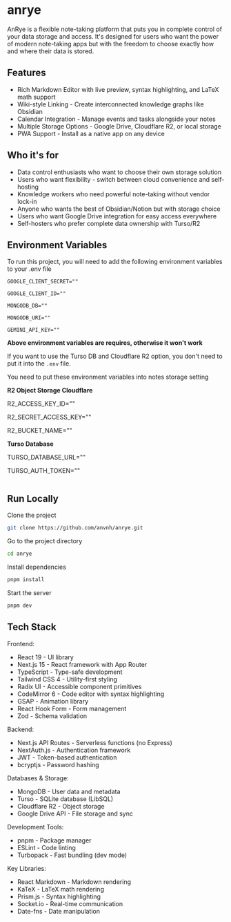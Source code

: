 # anrye

AnRye is a flexible note-taking platform that puts you in complete control of your data storage and access. It's designed for users who want the power of modern note-taking apps but with the freedom to choose exactly how and where their data is stored.

## Features

- Rich Markdown Editor with live preview, syntax highlighting, and LaTeX math support
- Wiki-style Linking - Create interconnected knowledge graphs like Obsidian
- Calendar Integration - Manage events and tasks alongside your notes
- Multiple Storage Options - Google Drive, Cloudflare R2, or local storage
- PWA Support - Install as a native app on any device


## Who it's for

- Data control enthusiasts who want to choose their own storage solution
- Users who want flexibility - switch between cloud convenience and self-hosting
- Knowledge workers who need powerful note-taking without vendor lock-in
- Anyone who wants the best of Obsidian/Notion but with storage choice
- Users who want Google Drive integration for easy access everywhere
- Self-hosters who prefer complete data ownership with Turso/R2
## Environment Variables

To run this project, you will need to add the following environment variables to your .env file

`GOOGLE_CLIENT_SECRET=""`

`GOOGLE_CLIENT_ID=""`

`MONGODB_DB=""`

`MONGODB_URI=""`

`GEMINI_API_KEY=""`

**Above environment variables are requires, otherwise it won't work**

If you want to use the Turso DB and Cloudflare R2 option, you don't need to put it into the `.env` file. 

You need to put these environment variables into notes storage setting

**R2 Object Storage Cloudflare**

R2_ACCESS_KEY_ID=""

R2_SECRET_ACCESS_KEY=""

R2_BUCKET_NAME=""

**Turso Database**

TURSO_DATABASE_URL=""

TURSO_AUTH_TOKEN=""

<image goes here>

## Run Locally

Clone the project

```bash
git clone https://github.com/anvnh/anrye.git
```

Go to the project directory

```bash
cd anrye
```

Install dependencies

```bash
pnpm install
```

Start the server

```bash
pnpm dev
```


## Tech Stack

Frontend:

- React 19 - UI library
- Next.js 15 - React framework with App Router
- TypeScript - Type-safe development
- Tailwind CSS 4 - Utility-first styling
- Radix UI - Accessible component primitives
- CodeMirror 6 - Code editor with syntax highlighting
- GSAP - Animation library
- React Hook Form - Form management
- Zod - Schema validation

Backend:

- Next.js API Routes - Serverless functions (no Express)
- NextAuth.js - Authentication framework
- JWT - Token-based authentication
- bcryptjs - Password hashing

Databases & Storage:

- MongoDB - User data and metadata
- Turso - SQLite database (LibSQL)
- Cloudflare R2 - Object storage
- Google Drive API - File storage and sync

Development Tools:

- pnpm - Package manager
- ESLint - Code linting
- Turbopack - Fast bundling (dev mode)

Key Libraries:

- React Markdown - Markdown rendering
- KaTeX - LaTeX math rendering
- Prism.js - Syntax highlighting
- Socket.io - Real-time communication
- Date-fns - Date manipulation
